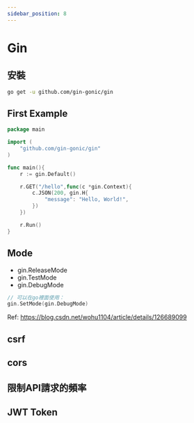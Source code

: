 ```yaml
---
sidebar_position: 8
---
```

<!-- https://ithelp.ithome.com.tw/articles/10243831 -->
# Gin
## 安裝
```bash
go get -u github.com/gin-gonic/gin
```

## First Example
```go
package main

import (
    "github.com/gin-gonic/gin"
)

func main(){
    r := gin.Default()

    r.GET("/hello",func(c *gin.Context){
        c.JSON(200, gin.H{
            "message": "Hello, World!",
        })
    })

    r.Run()
}
```

## Mode
- gin.ReleaseMode
- gin.TestMode
- gin.DebugMode

```go
// 可以在go裡面使用：
gin.SetMode(gin.DebugMode)
```
Ref: https://blog.csdn.net/wohu1104/article/details/126689099

## csrf

## cors

## 限制API請求的頻率

## JWT Token